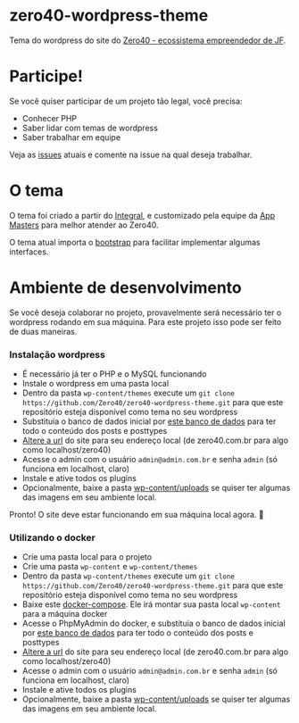 # zero40-wordpress-theme

Tema do wordpress do site do [Zero40 - ecossistema empreendedor de JF](https://zero40.com.br/).

# Participe!

Se você quiser participar de um projeto tão legal, você precisa:
- Conhecer PHP
- Saber lidar com temas de wordpress
- Saber trabalhar em equipe

Veja as [issues](https://github.com/TiagoGouvea/zero40-wordpress-theme/issues) atuais e comente na issue na qual deseja trabalhar.

# O tema

O tema foi criado a partir do [Integral](https://wordpress.org/themes/integral/), e customizado pela equipe da [App Masters](https://appmasters.io) para melhor atender ao Zero40. 

O tema atual importa o [bootstrap](https://getbootstrap.com/) para facilitar implementar algumas interfaces.

# Ambiente de desenvolvimento

Se você deseja colaborar no projeto, provavelmente será necessário ter o wordpress rodando em sua máquina. Para este projeto isso pode ser feito de duas maneiras.

### Instalação wordpress

- É necessário já ter o PHP e o MySQL funcionando
- Instale o wordpress em uma pasta local
- Dentro da pasta `wp-content/themes` execute um `git clone https://github.com/Zero40/zero40-wordpress-theme.git` para que este repositório esteja disponível como tema no seu wordpress
- Substituia o banco de dados inicial por [este banco de dados](https://zero40.com.br/neopange_wp_z40.sql.zip) para ter todo o conteúdo dos posts e posttypes
- [Altere a url](https://kinsta.com/knowledgebase/change-wordpress-url/) do site para seu endereço local (de zero40.com.br para algo como localhost/zero40)
- Acesse o admin com o usuário `admin@admin.com.br` e senha `admin` (só funciona em localhost, claro)
- Instale e ative todos os plugins
- Opcionalmente, baixe a pasta [wp-content/uploads](https://zero40.com.br/wp-content-uploads.zip) se quiser ter algumas das imagens em seu ambiente local.

Pronto! O site deve estar funcionando em sua máquina local agora. 🎉

### Utilizando o docker

- Crie uma pasta local para o projeto
- Crie uma pasta `wp-content` e `wp-content/themes`
- Dentro da pasta `wp-content/themes` execute um `git clone https://github.com/Zero40/zero40-wordpress-theme.git` para que este repositório esteja disponível como tema no seu wordpress
- Baixe este [docker-compose](https://gist.github.com/TiagoGouvea/bd067e7a375501c46e7d8a5bcc8e17c6). Ele irá montar sua pasta local `wp-content` para a máquina docker
- Acesse o PhpMyAdmin do docker, e substituia o banco de dados inicial por [este banco de dados](https://zero40.com.br/neopange_wp_z40.sql.zip) para ter todo o conteúdo dos posts e posttypes
- [Altere a url](https://kinsta.com/knowledgebase/change-wordpress-url/) do site para seu endereço local (de zero40.com.br para algo como localhost/zero40)
- Acesse o admin com o usuário `admin@admin.com.br` e senha `admin` (só funciona em localhost, claro)
- Instale e ative todos os plugins
- Opcionalmente, baixe a pasta [wp-content/uploads](https://zero40.com.br/wp-content-uploads.zip) se quiser ter algumas das imagens em seu ambiente local.